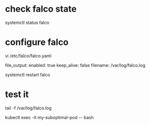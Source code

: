 
# check falco state

systemctl status falco

# configure falco

vi /etc/falco/falco.yaml

file_output:
  enabled: true
  keep_alive: false
  filename: /var/log/falco.log

systemctl restart falco

# test it

tail -f /var/log/falco.log

kubectl exec -it my-suboptimal-pod -- bash


